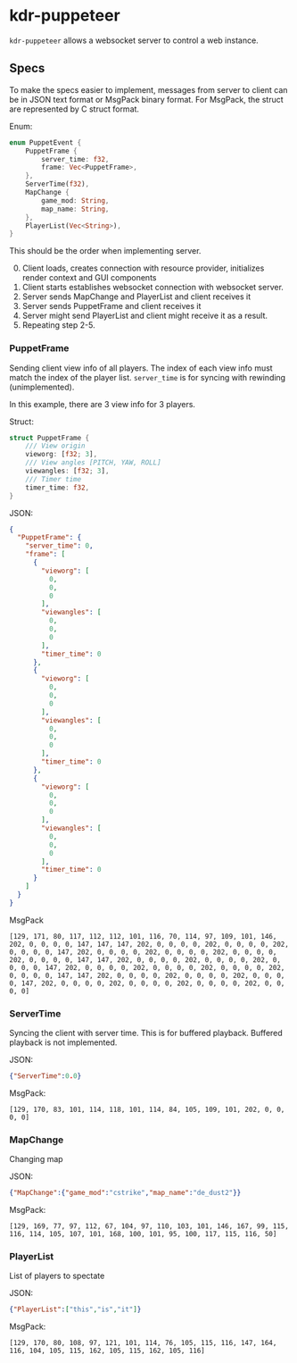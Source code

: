 # kdr-puppeteer

`kdr-puppeteer` allows a websocket server to control a web instance.

## Specs

To make the specs easier to implement, messages from server to client can be in JSON text format or MsgPack binary format. For MsgPack, the struct are represented by C struct format.

Enum:

```rust
enum PuppetEvent {
    PuppetFrame {
        server_time: f32,
        frame: Vec<PuppetFrame>,
    },
    ServerTime(f32),
    MapChange {
        game_mod: String,
        map_name: String,
    },
    PlayerList(Vec<String>),
}
```

This should be the order when implementing server.

0. Client loads, creates connection with resource provider, initializes render context and GUI components
1. Client starts establishes websocket connection with websocket server.
2. Server sends MapChange and PlayerList and client receives it
3. Server sends PuppetFrame and client receives it
4. Server might send PlayerList and client might receive it as a result.
5. Repeating step 2-5.

### PuppetFrame

Sending client view info of all players. The index of each view info must match the index of the player list. `server_time` is for syncing with rewinding (unimplemented).

In this example, there are 3 view info for 3 players.

Struct:

```rust
struct PuppetFrame {
    /// View origin
    vieworg: [f32; 3],
    /// View angles [PITCH, YAW, ROLL]
    viewangles: [f32; 3],
    /// Timer time
    timer_time: f32,
}
```

JSON:

```json
{
  "PuppetFrame": {
    "server_time": 0,
    "frame": [
      {
        "vieworg": [
          0,
          0,
          0
        ],
        "viewangles": [
          0,
          0,
          0
        ],
        "timer_time": 0
      },
      {
        "vieworg": [
          0,
          0,
          0
        ],
        "viewangles": [
          0,
          0,
          0
        ],
        "timer_time": 0
      },
      {
        "vieworg": [
          0,
          0,
          0
        ],
        "viewangles": [
          0,
          0,
          0
        ],
        "timer_time": 0
      }
    ]
  }
}
```

MsgPack

```text
[129, 171, 80, 117, 112, 112, 101, 116, 70, 114, 97, 109, 101, 146, 202, 0, 0, 0, 0, 147, 147, 147, 202, 0, 0, 0, 0, 202, 0, 0, 0, 0, 202, 0, 0, 0, 0, 147, 202, 0, 0, 0, 0, 202, 0, 0, 0, 0, 202, 0, 0, 0, 0, 202, 0, 0, 0, 0, 147, 147, 202, 0, 0, 0, 0, 202, 0, 0, 0, 0, 202, 0, 0, 0, 0, 147, 202, 0, 0, 0, 0, 202, 0, 0, 0, 0, 202, 0, 0, 0, 0, 202, 0, 0, 0, 0, 147, 147, 202, 0, 0, 0, 0, 202, 0, 0, 0, 0, 202, 0, 0, 0, 0, 147, 202, 0, 0, 0, 0, 202, 0, 0, 0, 0, 202, 0, 0, 0, 0, 202, 0, 0, 0, 0]
```

### ServerTime

Syncing the client with server time. This is for buffered playback. Buffered playback is not implemented.

JSON:

```json
{"ServerTime":0.0}
```

MsgPack:

```text
[129, 170, 83, 101, 114, 118, 101, 114, 84, 105, 109, 101, 202, 0, 0, 0, 0]
```

### MapChange

Changing map

JSON:

```json
{"MapChange":{"game_mod":"cstrike","map_name":"de_dust2"}}
```

MsgPack:

```text
[129, 169, 77, 97, 112, 67, 104, 97, 110, 103, 101, 146, 167, 99, 115, 116, 114, 105, 107, 101, 168, 100, 101, 95, 100, 117, 115, 116, 50]
```

### PlayerList

List of players to spectate

JSON:

```json
{"PlayerList":["this","is","it"]}
```

MsgPack:

```text
[129, 170, 80, 108, 97, 121, 101, 114, 76, 105, 115, 116, 147, 164, 116, 104, 105, 115, 162, 105, 115, 162, 105, 116]
```
